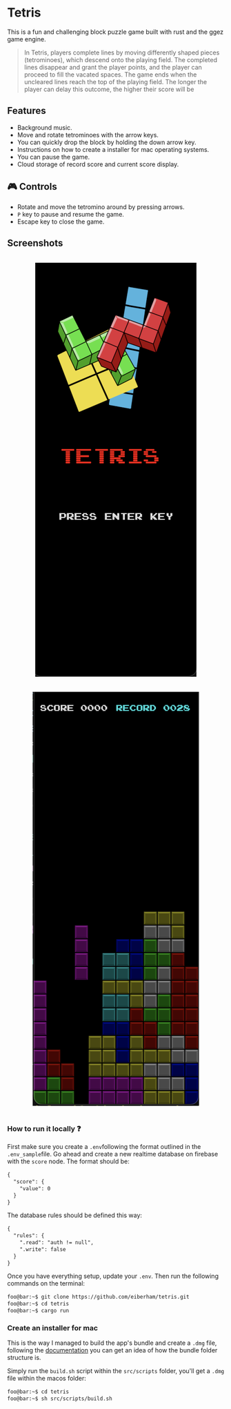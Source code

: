 # Tetris
This is a fun and challenging block puzzle game built with rust and the ggez game engine.

> In Tetris, players complete lines by moving differently shaped pieces (tetrominoes), which descend onto the playing field. The completed lines disappear and grant the player points, and the player can proceed to fill the vacated spaces. The game ends when the uncleared lines reach the top of the playing field. The longer the player can delay this outcome, the higher their score will be

## Features 

- Background music.
- Move and rotate tetrominoes with the arrow keys.
- You can quickly drop the block by holding the down arrow key.
- Instructions on how to create a installer for mac operating systems.
- You can pause the game.
- Cloud storage of record score and current score display.

## :video_game: Controls 

- Rotate and move the tetromino around by pressing arrows.
- `P` key to pause and resume the game.
- Escape key to close the game.

## Screenshots

<p align="center">
  <img src="./intro.png" alt="snake" style="margin: 1rem;" />
  <img src="./game.png" alt="snake" style="margin: 1rem;" />
</p>

### How to run it locally :question:

First make sure you create a `.env`following the format outlined in the `.env_sample`file.
Go ahead and create a new realtime database on firebase with the `score` node. The format should be:

```shell
{
  "score": {
    "value": 0
  }
}
```

The database rules should be defined this way:

```shell
{
  "rules": {
    ".read": "auth != null",
    ".write": false
  }
}
```
Once you have everything setup, update your `.env`.
Then run the following commands on the terminal:

```shell
foo@bar:~$ git clone https://github.com/eiberham/tetris.git
foo@bar:~$ cd tetris
foo@bar:~$ cargo run
```

### Create an installer for mac

This is the way I managed to build the app's bundle and create a `.dmg` file, following the [documentation](https://developer.apple.com/library/archive/documentation/CoreFoundation/Conceptual/CFBundles/BundleTypes/BundleTypes.html#//apple_ref/doc/uid/20001119-110730) you can get an idea of how the bundle folder structure is.

Simply run the `build.sh` script within the `src/scripts` folder, you'll get a `.dmg` file within the macos folder:

```shell
foo@bar:~$ cd tetris
foo@bar:~$ sh src/scripts/build.sh
```





